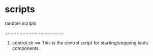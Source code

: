 scripts
====================

random scripts

====================

1. control.sh ==>  This is the control script for starting/stopping leofs components
